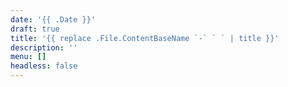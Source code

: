 ```yaml
---
date: '{{ .Date }}'
draft: true
title: '{{ replace .File.ContentBaseName `-` ` ` | title }}'
description: ''
menu: []
headless: false
---
```

